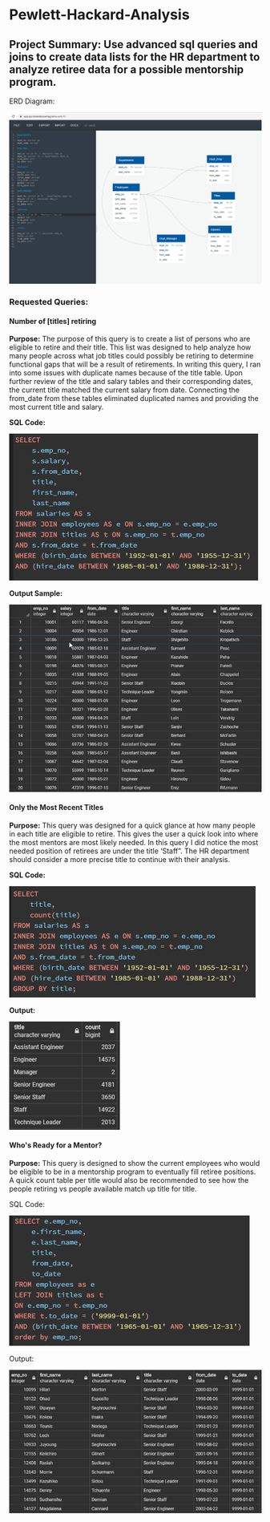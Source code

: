# Pewlett-Hackard-Analysis

## Project Summary:  Use advanced sql queries and joins to create data lists for the HR department to analyze retiree data for a possible mentorship program.

ERD Diagram:

![ERD Diagram](Snap1.png)

### Requested Queries:

#### Number of [titles] retiring

**Purpose:** The purpose of this query is to create a list of persons who are eligible to retire and their title.  This list was designed to help analyze how many people across what job titles could possibly be retiring to determine functional gaps that will be a result of retirements.  In writing this query, I ran into some issues with duplicate names because of the title table.  Upon further review of the title and salary tables and their corresponding dates, the current title matched the current salary from date.  Connecting the from_date from these tables eliminated duplicated names and providing the most current title and salary.


**SQL Code:**

 ![SQL Code Number of Retiring employees per title](titlesretiringcode.png)

**Output Sample:**

 ![Output](titlesretiringoutput.png)

#### Only the Most Recent Titles

**Purpose:**  This query was designed for a quick glance at how many people in each title are eligible to retire.  This gives the user a quick look into where the most mentors are most likely needed.  In this query I did notice the most needed position of retirees are under the title ‘Staff”.  The HR department should consider a more precise title to continue with their analysis.

**SQL Code:**


 ![SQL Code Only Most Recent Titles](currenttitlescode.png)

**Output:**


 ![Output](currenttitlesoutput.png)
 
#### Who's Ready for a Mentor?

**Purpose:** This query is designed to show the current employees who would be eligible to be in a mentorship program to eventually fill retiree positions.  A quick count table per title would also be recommended to see how the people retiring vs people available match up title for title.


SQL Code:


 ![SQL Code Ready for a Mentor](mentorcode.png)

Output:


![Output](mentoroutput.png)
